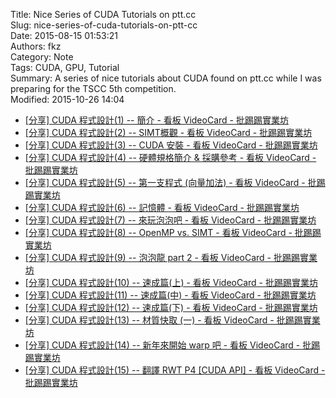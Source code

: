 Title: Nice Series of CUDA Tutorials on ptt.cc  
Slug: nice-series-of-cuda-tutorials-on-ptt-cc  
Date: 2015-08-15 01:53:21  
Authors: fkz  
Category: Note  
Tags: CUDA, GPU, Tutorial  
Summary: A series of nice tutorials about CUDA found on ptt.cc while I was preparing for the TSCC 5th competition.  
Modified: 2015-10-26 14:04  
  
+ [\[分享\] CUDA 程式設計(1) -- 簡介 - 看板 VideoCard - 批踢踢實業坊](https://www.ptt.cc/bbs/VideoCard/M.1222302747.A.CC4.html)  
+ [\[分享\] CUDA 程式設計(2) -- SIMT概觀 - 看板 VideoCard - 批踢踢實業坊](https://www.ptt.cc/bbs/VideoCard/M.1222881899.A.C62.html)  
+ [\[分享\] CUDA 程式設計(3) -- CUDA 安裝 - 看板 VideoCard - 批踢踢實業坊](https://www.ptt.cc/bbs/VideoCard/M.1223477316.A.1F8.html)  
+ [\[分享\] CUDA 程式設計(4) -- 硬體規格簡介 & 採購參考 - 看板 VideoCard - 批踢踢實業坊](https://www.ptt.cc/bbs/VideoCard/M.1223477872.A.1C2.html)  
+ [\[分享\] CUDA 程式設計(5) -- 第一支程式 (向量加法) - 看板 VideoCard - 批踢踢實業坊](https://www.ptt.cc/bbs/VideoCard/M.1224074823.A.786.html)  
+ [\[分享\] CUDA 程式設計(6) -- 記憶體 - 看板 VideoCard - 批踢踢實業坊](https://www.ptt.cc/bbs/VideoCard/M.1224674233.A.4CC.html)  
+ [\[分享\] CUDA 程式設計(7) -- 來玩泡泡吧 - 看板 VideoCard - 批踢踢實業坊](https://www.ptt.cc/bbs/VideoCard/M.1225285229.A.F15.html)  
+ [\[分享\] CUDA 程式設計(8) -- OpenMP vs. SIMT - 看板 VideoCard - 批踢踢實業坊](https://www.ptt.cc/bbs/VideoCard/M.1225888236.A.79A.html)  
+ [\[分享\] CUDA 程式設計(9) -- 泡泡龍 part 2 - 看板 VideoCard - 批踢踢實業坊](https://www.ptt.cc/bbs/VideoCard/M.1225912100.A.5B0.html)  
+ [\[分享\] CUDA 程式設計(10) -- 速成篇(上) - 看板 VideoCard - 批踢踢實業坊](https://www.ptt.cc/bbs/VideoCard/M.1226501606.A.7E2.html)  
+ [\[分享\] CUDA 程式設計(11) -- 速成篇(中) - 看板 VideoCard - 批踢踢實業坊](https://www.ptt.cc/bbs/VideoCard/M.1227118854.A.0F1.html)  
+ [\[分享\] CUDA 程式設計(12) -- 速成篇(下) - 看板 VideoCard - 批踢踢實業坊](https://www.ptt.cc/bbs/VideoCard/M.1227708086.A.351.html)  
+ [\[分享\] CUDA 程式設計(13) -- 材質快取 (一) - 看板 VideoCard - 批踢踢實業坊](https://www.ptt.cc/bbs/VideoCard/M.1228930736.A.779.html)  
+ [\[分享\] CUDA 程式設計(14) -- 新年來開始 warp 吧 - 看板 VideoCard - 批踢踢實業坊](https://www.ptt.cc/bbs/VideoCard/M.1231036765.A.649.html)  
+ [\[分享\] CUDA 程式設計(15) -- 翻譯 RWT P4 [CUDA API] - 看板 VideoCard - 批踢踢實業坊](https://www.ptt.cc/bbs/VideoCard/M.1233304220.A.98D.html)  
